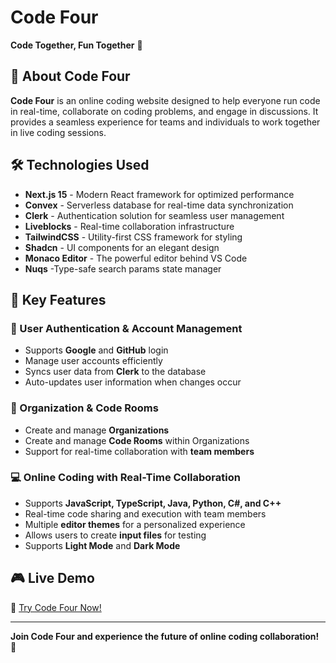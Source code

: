 # Code Four

**Code Together, Fun Together** 🎉

## 🚀 About Code Four

**Code Four** is an online coding website designed to help everyone run code in real-time, collaborate on coding problems, and engage in discussions. It provides a seamless experience for teams and individuals to work together in live coding sessions.

## 🛠️ Technologies Used

- **Next.js 15** - Modern React framework for optimized performance
- **Convex** - Serverless database for real-time data synchronization
- **Clerk** - Authentication solution for seamless user management
- **Liveblocks** - Real-time collaboration infrastructure
- **TailwindCSS** - Utility-first CSS framework for styling
- **Shadcn** - UI components for an elegant design
- **Monaco Editor** - The powerful editor behind VS Code
- **Nuqs** -Type-safe search params state manager

## 🌟 Key Features

### 🔑 User Authentication & Account Management
- Supports **Google** and **GitHub** login
- Manage user accounts efficiently
- Syncs user data from **Clerk** to the database
- Auto-updates user information when changes occur

### 🏢 Organization & Code Rooms
- Create and manage **Organizations**
- Create and manage **Code Rooms** within Organizations
- Support for real-time collaboration with **team members**

### 💻 Online Coding with Real-Time Collaboration
- Supports **JavaScript, TypeScript, Java, Python, C#, and C++**
- Real-time code sharing and execution with team members
- Multiple **editor themes** for a personalized experience
- Allows users to create **input files** for testing
- Supports **Light Mode** and **Dark Mode**

## 🎮 Live Demo
🔗 [Try Code Four Now!](https://code-four-zeta.vercel.app)

---

**Join Code Four and experience the future of online coding collaboration!** 🚀

